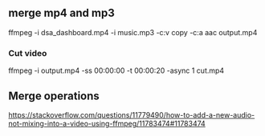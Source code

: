 ## merge mp4 and mp3
ffmpeg -i dsa_dashboard.mp4 -i music.mp3 -c:v copy -c:a aac output.mp4


### Cut video
ffmpeg -i output.mp4 -ss 00:00:00 -t 00:00:20 -async 1 cut.mp4


## Merge operations
https://stackoverflow.com/questions/11779490/how-to-add-a-new-audio-not-mixing-into-a-video-using-ffmpeg/11783474#11783474
